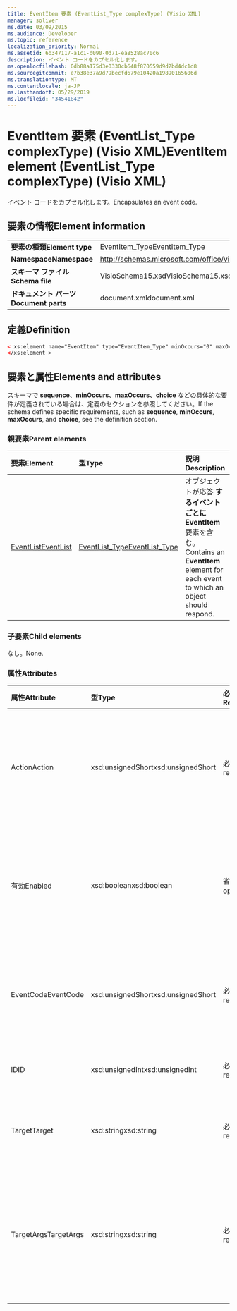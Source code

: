 ```yaml
---
title: EventItem 要素 (EventList_Type complexType) (Visio XML)
manager: soliver
ms.date: 03/09/2015
ms.audience: Developer
ms.topic: reference
localization_priority: Normal
ms.assetid: 6b347117-a1c1-d090-0d71-ea8528ac70c6
description: イベント コードをカプセル化します。
ms.openlocfilehash: 0db88a175d3e0330cb648f870559d9d2bd4dc1d8
ms.sourcegitcommit: e7b38e37a9d79becfd679e10420a19890165606d
ms.translationtype: MT
ms.contentlocale: ja-JP
ms.lasthandoff: 05/29/2019
ms.locfileid: "34541842"
---
```

# <a name="eventitem-element-eventlist_type-complextype-visio-xml"></a><span data-ttu-id="ae690-103">EventItem 要素 (EventList_Type complexType) (Visio XML)</span><span class="sxs-lookup"><span data-stu-id="ae690-103">EventItem element (EventList_Type complexType) (Visio XML)</span></span>

<span data-ttu-id="ae690-104">イベント コードをカプセル化します。</span><span class="sxs-lookup"><span data-stu-id="ae690-104">Encapsulates an event code.</span></span>
  
## <a name="element-information"></a><span data-ttu-id="ae690-105">要素の情報</span><span class="sxs-lookup"><span data-stu-id="ae690-105">Element information</span></span>

|||
|:-----|:-----|
|<span data-ttu-id="ae690-106">**要素の種類**</span><span class="sxs-lookup"><span data-stu-id="ae690-106">**Element type**</span></span> <br/> |[<span data-ttu-id="ae690-107">EventItem_Type</span><span class="sxs-lookup"><span data-stu-id="ae690-107">EventItem_Type</span></span>](eventitem_type-complextypevisio-xml.md) <br/> |
|<span data-ttu-id="ae690-108">**Namespace**</span><span class="sxs-lookup"><span data-stu-id="ae690-108">**Namespace**</span></span> <br/> |http://schemas.microsoft.com/office/visio/2012/main  <br/> |
|<span data-ttu-id="ae690-109">**スキーマ ファイル**</span><span class="sxs-lookup"><span data-stu-id="ae690-109">**Schema file**</span></span> <br/> |<span data-ttu-id="ae690-110">VisioSchema15.xsd</span><span class="sxs-lookup"><span data-stu-id="ae690-110">VisioSchema15.xsd</span></span>  <br/> |
|<span data-ttu-id="ae690-111">**ドキュメント パーツ**</span><span class="sxs-lookup"><span data-stu-id="ae690-111">**Document parts**</span></span> <br/> |<span data-ttu-id="ae690-112">document.xml</span><span class="sxs-lookup"><span data-stu-id="ae690-112">document.xml</span></span>  <br/> |
   
## <a name="definition"></a><span data-ttu-id="ae690-113">定義</span><span class="sxs-lookup"><span data-stu-id="ae690-113">Definition</span></span>

```XML
< xs:element name="EventItem" type="EventItem_Type" minOccurs="0" maxOccurs="unbounded" >
</xs:element >
```

## <a name="elements-and-attributes"></a><span data-ttu-id="ae690-114">要素と属性</span><span class="sxs-lookup"><span data-stu-id="ae690-114">Elements and attributes</span></span>

<span data-ttu-id="ae690-115">スキーマで **sequence**、**minOccurs**、**maxOccurs**、**choice** などの具体的な要件が定義されている場合は、定義のセクションを参照してください。</span><span class="sxs-lookup"><span data-stu-id="ae690-115">If the schema defines specific requirements, such as **sequence**, **minOccurs**, **maxOccurs**, and **choice**, see the definition section.</span></span> 
  
### <a name="parent-elements"></a><span data-ttu-id="ae690-116">親要素</span><span class="sxs-lookup"><span data-stu-id="ae690-116">Parent elements</span></span>

|<span data-ttu-id="ae690-117">**要素**</span><span class="sxs-lookup"><span data-stu-id="ae690-117">**Element**</span></span>|<span data-ttu-id="ae690-118">**型**</span><span class="sxs-lookup"><span data-stu-id="ae690-118">**Type**</span></span>|<span data-ttu-id="ae690-119">**説明**</span><span class="sxs-lookup"><span data-stu-id="ae690-119">**Description**</span></span>|
|:-----|:-----|:-----|
|[<span data-ttu-id="ae690-120">EventList</span><span class="sxs-lookup"><span data-stu-id="ae690-120">EventList</span></span>](eventlist-element-visiodocument_type-complextypevisio-xml.md) <br/> |[<span data-ttu-id="ae690-121">EventList_Type</span><span class="sxs-lookup"><span data-stu-id="ae690-121">EventList_Type</span></span>](eventlist_type-complextypevisio-xml.md) <br/> |<span data-ttu-id="ae690-122">オブジェクトが応答 **するイベントごとに EventItem** 要素を含む。</span><span class="sxs-lookup"><span data-stu-id="ae690-122">Contains an **EventItem** element for each event to which an object should respond.</span></span>  <br/> |
   
### <a name="child-elements"></a><span data-ttu-id="ae690-123">子要素</span><span class="sxs-lookup"><span data-stu-id="ae690-123">Child elements</span></span>

<span data-ttu-id="ae690-124">なし。</span><span class="sxs-lookup"><span data-stu-id="ae690-124">None.</span></span>
  
### <a name="attributes"></a><span data-ttu-id="ae690-125">属性</span><span class="sxs-lookup"><span data-stu-id="ae690-125">Attributes</span></span>

|<span data-ttu-id="ae690-126">**属性**</span><span class="sxs-lookup"><span data-stu-id="ae690-126">**Attribute**</span></span>|<span data-ttu-id="ae690-127">**型**</span><span class="sxs-lookup"><span data-stu-id="ae690-127">**Type**</span></span>|<span data-ttu-id="ae690-128">**必須**</span><span class="sxs-lookup"><span data-stu-id="ae690-128">**Required**</span></span>|<span data-ttu-id="ae690-129">**説明**</span><span class="sxs-lookup"><span data-stu-id="ae690-129">**Description**</span></span>|<span data-ttu-id="ae690-130">**可能な値**</span><span class="sxs-lookup"><span data-stu-id="ae690-130">**Possible values**</span></span>|
|:-----|:-----|:-----|:-----|:-----|
|<span data-ttu-id="ae690-131">Action</span><span class="sxs-lookup"><span data-stu-id="ae690-131">Action</span></span>  <br/> |<span data-ttu-id="ae690-132">xsd:unsignedShort</span><span class="sxs-lookup"><span data-stu-id="ae690-132">xsd:unsignedShort</span></span>  <br/> |<span data-ttu-id="ae690-133">必須</span><span class="sxs-lookup"><span data-stu-id="ae690-133">required</span></span>  <br/> |<span data-ttu-id="ae690-134">親 EventItem 要素のアクション コード **を指定** します。</span><span class="sxs-lookup"><span data-stu-id="ae690-134">Specifies the action code of the parent **EventItem** element.</span></span>  <br/> |<span data-ttu-id="ae690-135">xsd:unsignedShort 型の値。</span><span class="sxs-lookup"><span data-stu-id="ae690-135">Values of the xsd:unsignedShort type.</span></span>  <br/> |
|<span data-ttu-id="ae690-136">有効</span><span class="sxs-lookup"><span data-stu-id="ae690-136">Enabled</span></span>  <br/> |<span data-ttu-id="ae690-137">xsd:boolean</span><span class="sxs-lookup"><span data-stu-id="ae690-137">xsd:boolean</span></span>  <br/> |<span data-ttu-id="ae690-138">省略可能</span><span class="sxs-lookup"><span data-stu-id="ae690-138">optional</span></span>  <br/> |<span data-ttu-id="ae690-139">イベントが有効または無効かどうかを示すフラグを表します。</span><span class="sxs-lookup"><span data-stu-id="ae690-139">Represents a flag indicating if the event is enabled or disabled.</span></span>  <br/> |<span data-ttu-id="ae690-140">xsd:boolean 型の値。</span><span class="sxs-lookup"><span data-stu-id="ae690-140">Values of the xsd:boolean type.</span></span>  <br/> |
|<span data-ttu-id="ae690-141">EventCode</span><span class="sxs-lookup"><span data-stu-id="ae690-141">EventCode</span></span>  <br/> |<span data-ttu-id="ae690-142">xsd:unsignedShort</span><span class="sxs-lookup"><span data-stu-id="ae690-142">xsd:unsignedShort</span></span>  <br/> |<span data-ttu-id="ae690-143">必須</span><span class="sxs-lookup"><span data-stu-id="ae690-143">required</span></span>  <br/> |<span data-ttu-id="ae690-144">アドオンをトリガーするイベントを示すコード。</span><span class="sxs-lookup"><span data-stu-id="ae690-144">A code indicating the event that triggers the add-on.</span></span>  <br/> |<span data-ttu-id="ae690-145">xsd:unsignedShort 型の値。</span><span class="sxs-lookup"><span data-stu-id="ae690-145">Values of the xsd:unsignedShort type.</span></span>  <br/> |
|<span data-ttu-id="ae690-146">ID</span><span class="sxs-lookup"><span data-stu-id="ae690-146">ID</span></span>  <br/> |<span data-ttu-id="ae690-147">xsd:unsignedInt</span><span class="sxs-lookup"><span data-stu-id="ae690-147">xsd:unsignedInt</span></span>  <br/> |<span data-ttu-id="ae690-148">必須</span><span class="sxs-lookup"><span data-stu-id="ae690-148">required</span></span>  <br/> |<span data-ttu-id="ae690-149">イベントの ID。</span><span class="sxs-lookup"><span data-stu-id="ae690-149">The ID of the event.</span></span>  <br/> |<span data-ttu-id="ae690-150">xsd:unsignedInt 型の値。</span><span class="sxs-lookup"><span data-stu-id="ae690-150">Values of the xsd:unsignedInt type.</span></span>  <br/> |
|<span data-ttu-id="ae690-151">Target</span><span class="sxs-lookup"><span data-stu-id="ae690-151">Target</span></span>  <br/> |<span data-ttu-id="ae690-152">xsd:string</span><span class="sxs-lookup"><span data-stu-id="ae690-152">xsd:string</span></span>  <br/> |<span data-ttu-id="ae690-153">必須</span><span class="sxs-lookup"><span data-stu-id="ae690-153">required</span></span>  <br/> |<span data-ttu-id="ae690-154">イベントのターゲットを指定します。</span><span class="sxs-lookup"><span data-stu-id="ae690-154">Specifies the target of an event.</span></span>  <br/> |<span data-ttu-id="ae690-155">xsd:string 型の値。</span><span class="sxs-lookup"><span data-stu-id="ae690-155">Values of the xsd:string type.</span></span>  <br/> |
|<span data-ttu-id="ae690-156">TargetArgs</span><span class="sxs-lookup"><span data-stu-id="ae690-156">TargetArgs</span></span>  <br/> |<span data-ttu-id="ae690-157">xsd:string</span><span class="sxs-lookup"><span data-stu-id="ae690-157">xsd:string</span></span>  <br/> |<span data-ttu-id="ae690-158">必須</span><span class="sxs-lookup"><span data-stu-id="ae690-158">required</span></span>  <br/> |<span data-ttu-id="ae690-159">イベントのターゲットに送信する引数を含む文字列を指定します。</span><span class="sxs-lookup"><span data-stu-id="ae690-159">Specifies a string containing arguments to be sent to the target of an event.</span></span>  <br/> |<span data-ttu-id="ae690-160">xsd:string 型の値。</span><span class="sxs-lookup"><span data-stu-id="ae690-160">Values of the xsd:string type.</span></span>  <br/> |
   


